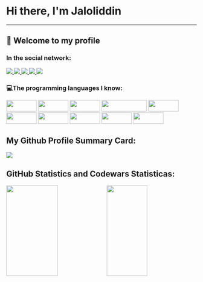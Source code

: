 <h1> Hi there, I'm Jaloliddin</h1>
    <hr>
    <h2>📢 Welcome to my profile</h2>
<!--     <p>
        I am very interested in programming. I am currently learning frontend programming regularly. <br>  <img src="https://camo.githubusercontent.com/87701cec0353748d56a76a4e3054a0c736ed562f3a7faa28daff3bab079792d9/68747470733a2f2f6d65646961342e67697068792e636f6d2f6d656469612f565474414e4b6c306265444651524c4454682f67697068792e6769663f6369643d656366303565343768386f346b78387a697a6e736776773137723575386a65753267336178637a323766747668656a68267269643d67697068792e6769662663743d67" width="80px" height="80px" >
    </p> -->
    <h3>In the social network:</h3>
    <a href="https://www.linkedin.com/feed/"> <img
            src="https://img.shields.io/badge/LinkedIn-0077B5?style=for-the-badge&logo=linkedin&logoColor=white"> </a>
    <a href="https://github.com/BosimovJaloliddin/"> <img
            src="https://img.shields.io/badge/GitHub-100000?style=for-the-badge&logo=github&logoColor=white"> </a>
    <a href="https://www.instagram.com/jaloliddin_bosimov">
        <img src="https://img.shields.io/badge/Instagram-E4405F?style=for-the-badge&logo=instagram&logoColor=white">
    </a>
    <a href="https://www.codewars.com/dashboard"> <img
            src="https://img.shields.io/badge/Codewars-B1361E?style=for-the-badge&logo=Codewars&logoColor=white">
    </a>
    <a href="https://app.netlify.com/teams/bosimovjaloliddin/overview"> <img
            src="https://img.shields.io/badge/Netlify-00C7B7?style=for-the-badge&logo=netlify&logoColor=white">
    </a>
    <h3>💻The programming languages I know:</h3>
    <code><img src="https://img.shields.io/badge/HTML5-E34F26?style=for-the-badge&logo=html5&logoColor=white" width="80px" height="30px"></code>
    <code><img src="https://img.shields.io/badge/CSS3-1572B6?style=for-the-badge&logo=css3&logoColor=white" width="80px" height="30px"></code>
    <code><img src="https://img.shields.io/badge/Bootstrap-563D7C?style=for-the-badge&logo=bootstrap&logoColor=white" width="80px" height="30px"></code>
    <code><img src="https://img.shields.io/badge/JavaScript-323330?style=for-the-badge&logo=javascript&logoColor=F7DF1E" width="120px" height="30px"></code>
    <code><img src="https://img.shields.io/badge/React-20232A?style=for-the-badge&logo=react&logoColor=61DAFB" width="80px" height="30px"></code>
    <code><img src="https://img.shields.io/badge/React_Router-CA4245?style=for-the-badge&logo=react-router&logoColor=white" width="80px" height="30px"></code>
    <code><img src="https://img.shields.io/badge/Swagger-85EA2D?style=for-the-badge&logo=Swagger&logoColor=white" width="80px" height="30px"></code>
    <code><img src="https://img.shields.io/badge/TypeScript-007ACC?style=for-the-badge&logo=typescript&logoColor=white" width="80px" height="30px"></code>
    <code><img src="https://img.shields.io/badge/Notion-000000?style=for-the-badge&logo=notion&logoColor=white" width="80px" height="30px"></code>
    <code><img src="https://img.shields.io/badge/Trello-0052CC?style=for-the-badge&logo=trello&logoColor=white" width="80px" height="30px"></code>
    <h2> My Github Profile Summary Card:</h2>
    <img src="https://github-profile-summary-cards.vercel.app/api/cards/profile-details?username=BosimovJaloliddin">
    <h2> GitHub Statistics and  Codewars Statisticas: </h2>
    <div >
    <img src="https://github.r2v.ch/codewars?user=JaloliddinQosimov&stroke=%23BB432C" width="52%" height="240px">
    <img src="https://github-readme-stats-git-masterrstaa-rickstaa.vercel.app/api?username=BosimovJaloliddin" width="46%" height="240px">
    </div>
    
